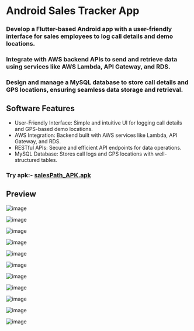 # Android Sales Tracker App
### Develop a Flutter-based Android app with a user-friendly interface for sales employees to log call details and demo locations.
### Integrate with AWS backend APIs to send and retrieve data using services like AWS Lambda, API Gateway, and RDS.
### Design and manage a MySQL database to store call details and GPS locations, ensuring seamless data storage and retrieval.

## Software Features
* User-Friendly Interface: Simple and intuitive UI for logging call details and GPS-based demo locations.
* AWS Integration: Backend built with AWS services like Lambda, API Gateway, and RDS.
* RESTful APIs: Secure and efficient API endpoints for data operations.
* MySQL Database: Stores call logs and GPS locations with well-structured tables.

### Try apk:- [salesPath_APK.apk](https://github.com/Sushanthsush43/SalesEmploye_WorkTracking_Flutter/blob/main/app-release.apk)

## Preview

![image](https://github.com/Sushanthsush43/SalesEmploye_WorkTracking_Flutter/blob/main/assets/1.jpg)

![image](https://github.com/Sushanthsush43/SalesEmploye_WorkTracking_Flutter/blob/main/assets/2.jpg)

![image](https://github.com/Sushanthsush43/SalesEmploye_WorkTracking_Flutter/blob/main/assets/3.jpg)

![image](https://github.com/Sushanthsush43/SalesEmploye_WorkTracking_Flutter/blob/main/assets/4.jpg)

![image](https://github.com/Sushanthsush43/SalesEmploye_WorkTracking_Flutter/blob/main/assets/0.jpg)

![image](https://github.com/Sushanthsush43/SalesEmploye_WorkTracking_Flutter/blob/main/assets/00.jpg)

![image](https://github.com/Sushanthsush43/SalesEmploye_WorkTracking_Flutter/blob/main/assets/22.jpg)

![image](https://github.com/Sushanthsush43/SalesEmploye_WorkTracking_Flutter/blob/main/assets/44.jpg)

![image](https://github.com/Sushanthsush43/SalesEmploye_WorkTracking_Flutter/blob/main/assets/66.jpg)

![image](https://github.com/Sushanthsush43/SalesEmploye_WorkTracking_Flutter/blob/main/assets/88.jpg)

![image](https://github.com/Sushanthsush43/SalesEmploye_WorkTracking_Flutter/blob/main/assets/99.jpg)


